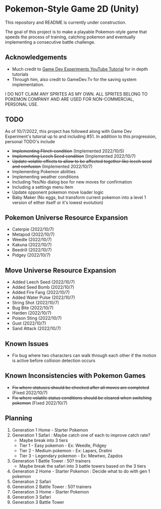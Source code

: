 # Pokemon-Style Game 2D (Unity)

This repository and README is currently under construction.

The goal of this project is to make a playable Pokemon-style game that speeds the process
of training, catching pokemon and eventually implementing a consecutive battle challenge.

## Acknowledgements
* Much credit to [Game Dev Experiments YouTube Tutorial](https://www.youtube.com/playlist?list=PLLf84Zj7U26kfPQ00JVI2nIoozuPkykDX) for in depth tutorials
* Through him, also credit to GameDev.Tv for the saving system implementation.

I DO NOT CLAIM ANY SPRITES AS MY OWN. ALL SPRITES BELONG TO POKEMON COMPANY AND ARE USED FOR NON-COMMERCIAL, PERSONAL USE.

## TODO
As of 10/7/2022, this project has followed along with Game Dev Experiment's tutorial up to and including #51. In addition to this progression, personal TODO's include
* ~~Implementing Flinch condition~~ (Implemented 2022/10/5)
* ~~Implementing Leech Seed condition~~ (Implemented 2022/10/7)
* ~~Update volatile effects to allow to be affected together like leech seed and confusion~~ (Implemented 2022/10/7)
* Implementing Pokemon abilities
* Implementing weather conditions
* Including Yes/No dialog box for new moves for confirmation
* Including a settings menu item
* Update opponent pokemon move loader logic
* Baby Maker (No eggs, but transform current pokemon into a level 1 version of either itself or it's lowest evolution)

## Pokemon Universe Resource Expansion
* Caterpie (2022/10/7)
* Metapod (2022/10/7)
* Weedle (2022/10/7)
* Kakuna (2022/10/7)
* Beedrill (2022/10/7)
* Pidgey (2022/10/7)

## Move Universe Resource Expansion
* Added Leech Seed  (2022/10/7)
* Added Seed Bomb   (2022/10/7)
* Added Fire Fang (2022/10/7)
* Added Water Pulse (2022/10/7)
* String Shot (2022/10/7)
* Bug Bite (2022/10/7)
* Harden (2022/10/7)
* Poison Sting (2022/10/7)
* Gust (2022/10/7)
* Sand Attack (2022/10/7)

## Known Issues
* Fix bug where two characters can walk through each other if the motion is active before collision detection occurs

## Known Inconsistencies with Pokemon Games
* ~~Fix where statuses should be checked after all moves are completed~~ (Fixed 2022/10/7)
* ~~Fix where volatile status conditions should be cleared when switching pokemon~~ (Fixed 2022/10/7)


## Planning

1. Generation 1 Home - Starter Pokemon
2. Generation 1 Safari : Maybe catch one of each to improve catch rate?
    * Maybe break into 3 tiers
    * Tier 1 - Easy pokemon - Ex: Weedle, Pidgey
    * Tier 2 - Medium pokemon - Ex: Lapars, Dratini
    * Tier 3 - Legendary pokemon - Ex: Mewtwo, Zapdos
3. Generation 1 Battle Tower : 50? trainers
    * Maybe break the safari into 3 battle towers based on the 3 tiers
4. Generation 2 Home - Starter Pokemon : Decide what to do with gen 1 pokemon
4. Generation 2 Safari
5. Generation 2 Battle Tower : 50? trainers
6. Generation 3 Home - Starter Pokemon
7. Generation 3 Safari
8. Generation 3 Battle Tower